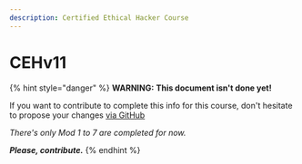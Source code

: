 ```yaml
---
description: Certified Ethical Hacker Course
---
```


# CEHv11

{% hint style="danger" %}
**WARNING:** **This document isn't done yet!**&#x20;

If you want to contribute to complete this info for this course, don't hesitate to propose your changes [via GitHub](https://github.com/fer/cehv11)

_There's only Mod 1 to 7 are completed for now._

_**Please, contribute.**_
{% endhint %}
